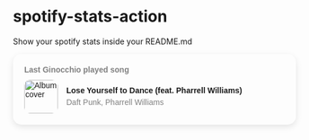 # spotify-stats-action
Show your spotify stats inside your README.md


<!-- START_SECTION: Spotify Stats -->
<div style="border-radius: 15px; padding: 20px; box-shadow: 0px 4px 12px rgba(0, 0, 0, 0.1); max-width: 100%; font-family: Arial, sans-serif;">

  <h4 style="margin: 0 0 10px 0; font-size: 14px; color: grey;">Last Ginocchio played song</h4>
  
  <div style="display: flex; align-items: center;">
    <div style="border-radius: 10px; overflow: hidden; margin-right: 15px;">
      <img src="https://i.scdn.co/image/ab67616d0000b2739b9b36b0e22870b9f542d937" alt="Album cover" style="width: 60px; height: 60px; border-radius: 10px;">
    </div>
    <div>
      <p style="margin: 0; font-weight: bold;">Lose Yourself to Dance (feat. Pharrell Williams)</p>
      <p style="margin: 5px 0 0 0; color: grey;">Daft Punk, Pharrell Williams</p>
    </div>
  </div>

</div>


<!-- END_SECTION: Spotify Stats -->